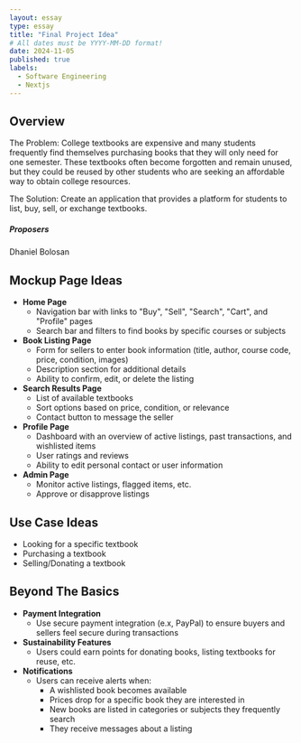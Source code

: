 ```yaml
---
layout: essay
type: essay
title: "Final Project Idea"
# All dates must be YYYY-MM-DD format!
date: 2024-11-05
published: true
labels:
  - Software Engineering
  - Nextjs
---
```


## Overview

The Problem: College textbooks are expensive and many students frequently find themselves purchasing books that they will only need for one semester. These textbooks often become forgotten and remain unused, but they could be reused by other students who are seeking an affordable way to obtain college resources.

The Solution: Create an application that provides a platform for students to list, buy, sell, or exchange textbooks.

##### Proposers

Dhaniel Bolosan

## Mockup Page Ideas

- **Home Page**
  - Navigation bar with links to "Buy", "Sell", "Search", "Cart", and "Profile" pages
  - Search bar and filters to find books by specific courses or subjects
- **Book Listing Page**
  - Form for sellers to enter book information (title, author, course code, price, condition, images)
  - Description section for additional details
  - Ability to confirm, edit, or delete the listing
- **Search Results Page**
  - List of available textbooks
  - Sort options based on price, condition, or relevance
  - Contact button to message the seller
- **Profile Page**
  - Dashboard with an overview of active listings, past transactions, and wishlisted items
  - User ratings and reviews
  - Ability to edit personal contact or user information
- **Admin Page**
  - Monitor active listings, flagged items, etc.
  - Approve or disapprove listings

## Use Case Ideas

- Looking for a specific textbook
- Purchasing a textbook
- Selling/Donating a textbook

## Beyond The Basics

- **Payment Integration**
  - Use secure payment integration (e.x, PayPal) to ensure buyers and sellers feel secure during transactions
- **Sustainability Features**
  - Users could earn points for donating books, listing textbooks for reuse, etc.
- **Notifications**
  - Users can receive alerts when:
    - A wishlisted book becomes available
    - Prices drop for a specific book they are interested in
    - New books are listed in categories or subjects they frequently search
    - They receive messages about a listing

